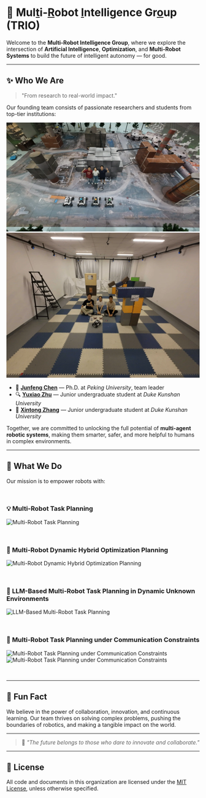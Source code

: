 # 🤖 Mul[t]()i-[R]()obot [I]()ntelligence Gr[o]()up (TRIO)

Welcome to the **Multi-Robot Intelligence Group**, 
where we explore the intersection of **Artificial Intelligence**, **Optimization**, and **Multi-Robot Systems** to build the future of intelligent autonomy — for good.

---

## ✨ Who We Are

> "From research to real-world impact."

Our founding team consists of passionate researchers and students from top-tier institutions:

![Junfeng Chen](../images/group_photo_CocoPlan.webp)  
![SLEI3D Team](../images/group_photo_SLEI3D.webp)

- 🧠 **[Junfeng Chen](https://example.com/junfeng)** — Ph.D. at *Peking University*, team leader  
- 🔍 **[Yuxiao Zhu](https://tcxm.github.io/)** — Junior undergraduate student at *Duke Kunshan University*  
- 🦾 **[Xintong Zhang](https://example.com/xintong)** — Junior undergraduate student at *Duke Kunshan University*  

Together, we are committed to unlocking the full potential of **multi-agent robotic systems**, making them smarter, safer, and more helpful to humans in complex environments.

---

## 🚀 What We Do

Our mission is to empower robots with:

<br>

### 💡 **Multi-Robot Task Planning**  
![Multi-Robot Task Planning](../videos/ral.gif)  

<br>

### 🧩 **Multi-Robot Dynamic Hybrid Optimization Planning**  
![Multi-Robot Dynamic Hybrid Optimization Planning](../videos/capture.gif)  

<br>

### 🧠 **LLM-Based Multi-Robot Task Planning in Dynamic Unknown Environments**  
![LLM-Based Multi-Robot Task Planning](../videos/llm.gif)  

<br>

### 🔗 **Multi-Robot Task Planning under Communication Constraints**  
![Multi-Robot Task Planning under Communication Constraints](../videos/slei3D-1.gif)  
![Multi-Robot Task Planning under Communication Constraints](../videos/comm-1.gif)  

<br>

---

## 🍿 Fun Fact

We believe in the power of collaboration, innovation, and continuous learning. Our team thrives on solving complex problems, pushing the boundaries of robotics, and making a tangible impact on the world.

---

> 🌟 *"The future belongs to those who dare to innovate and collaborate."*

---

## 📄 License

All code and documents in this organization are licensed under the [MIT License](./LICENSE), unless otherwise specified.


